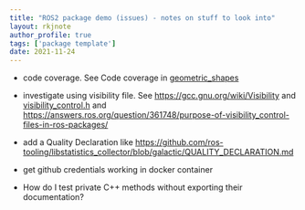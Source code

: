 ```yaml
---
title: "ROS2 package demo (issues) - notes on stuff to look into"
layout: rkjnote
author_profile: true
tags: ['package template']
date: 2021-11-24
---
```

- code coverage. See Code coverage in [geometric_shapes](https://github.com/ros-planning/geometric_shapes/blob/ros2/README.md)

- investigate using visibility file. See https://gcc.gnu.org/wiki/Visibility and [visibility_control.h](https://github.com/ros-controls/ros2_control/blob/master/controller_manager/include/controller_manager/visibility_control.h) and https://answers.ros.org/question/361748/purpose-of-visibility_control-files-in-ros-packages/

- add a Quality Declaration like https://github.com/ros-tooling/libstatistics_collector/blob/galactic/QUALITY_DECLARATION.md

- get github credentials working in docker container

- How do I test private C++ methods without exporting their documentation?